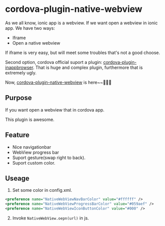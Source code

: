 # cordova-plugin-native-webview

As we all know, ionic app is a webview. If we want open a webview in ionic app. We have two ways:

* Iframe
* Open a native webview

If iframe is very easy, but will meet some troubles that's not a good choose.

Second option, cordova official suport a plugin: [cordova-plugin-inappbrowser](https://github.com/apache/cordova-plugin-inappbrowser). That is huge and complex plugin, furthermore that is extremely ugly.

Now, [cordova-plugin-native-webview](https://github.com/daihere1993/cordova-plugin-native-webview) is here~~🎉🎉🎉


## Purpose

If you want open a webview that in cordova app. 

This plugin is awesome.

## Feature

* Nice navigationbar
* WebView progress bar
* Suport gesture(swap right to back).
* Suport custom color. 

## Useage

1. Set some color in config.xml.

```xml
<preference name="NativeWebViewNavBarColor" value="#ffffff" />
<preference name="NativeWebViewProgressBarColor" value="#059aef" />
<preference name="NativeWebViewIconButtonColor" value="#000" />
```

2. Invoke ``NativeWebView.oepn(url)`` in js.